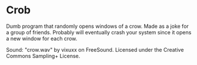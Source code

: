# Crob
Dumb program that randomly opens windows of a crow. Made as a joke for a group of friends. Probably will eventually crash your system since it opens a new window for each crow. 

Sound: "crow.wav" by vixuxx on FreeSound. Licensed under the Creative Commons Sampling+ License.
